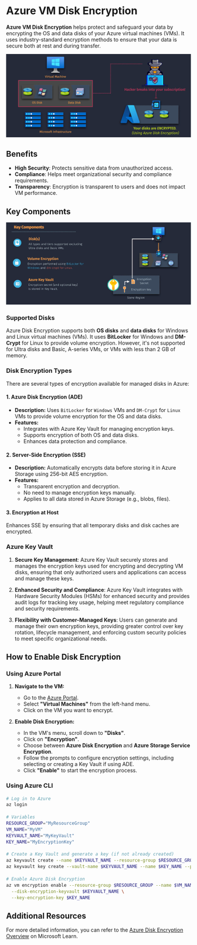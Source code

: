 # Azure VM Disk Encryption

**Azure VM Disk Encryption** helps protect and safeguard your data by encrypting the OS and data disks of your Azure virtual machines (VMs). It uses industry-standard encryption methods to ensure that your data is secure both at rest and during transfer.

![alt text](images/vm-disk-encypt-1.png)

## Benefits

- **High Security**: Protects sensitive data from unauthorized access.
- **Compliance**: Helps meet organizational security and compliance requirements.
- **Transparency**: Encryption is transparent to users and does not impact VM performance.

## Key Components

![alt text](images/vm-disk-encypt-2.png)

### Supported Disks

Azure Disk Encryption supports both **OS disks** and **data disks** for Windows and Linux virtual machines (VMs). It uses **BitLocker** for Windows and **DM-Crypt** for Linux to provide volume encryption. However, it's not supported for Ultra disks and Basic, A-series VMs, or VMs with less than 2 GB of memory.

### Disk Encryption Types

There are several types of encryption available for managed disks in Azure:

#### **1. Azure Disk Encryption (ADE)**

- **Description:** Uses `BitLocker` for `Windows` VMs and `DM-Crypt` for `Linux` VMs to provide volume encryption for the OS and data disks.
- **Features:**
  - Integrates with Azure Key Vault for managing encryption keys.
  - Supports encryption of both OS and data disks.
  - Enhances data protection and compliance.

#### **2. Server-Side Encryption (SSE)**

- **Description:** Automatically encrypts data before storing it in Azure Storage using 256-bit AES encryption.
- **Features:**
  - Transparent encryption and decryption.
  - No need to manage encryption keys manually.
  - Applies to all data stored in Azure Storage (e.g., blobs, files).

#### **3. Encryption at Host**

Enhances SSE by ensuring that all temporary disks and disk caches are encrypted.

### Azure Key Vault

1. **Secure Key Management**: Azure Key Vault securely stores and manages the encryption keys used for encrypting and decrypting VM disks, ensuring that only authorized users and applications can access and manage these keys.

2. **Enhanced Security and Compliance**: Azure Key Vault integrates with Hardware Security Modules (HSMs) for enhanced security and provides audit logs for tracking key usage, helping meet regulatory compliance and security requirements.

3. **Flexibility with Customer-Managed Keys**: Users can generate and manage their own encryption keys, providing greater control over key rotation, lifecycle management, and enforcing custom security policies to meet specific organizational needs.

## How to Enable Disk Encryption

### Using Azure Portal

1. **Navigate to the VM:**

   - Go to the [Azure Portal](https://portal.azure.com/).
   - Select **"Virtual Machines"** from the left-hand menu.
   - Click on the VM you want to encrypt.

2. **Enable Disk Encryption:**
   - In the VM's menu, scroll down to **"Disks"**.
   - Click on **"Encryption"**.
   - Choose between **Azure Disk Encryption** and **Azure Storage Service Encryption**.
   - Follow the prompts to configure encryption settings, including selecting or creating a Key Vault if using ADE.
   - Click **"Enable"** to start the encryption process.

### Using Azure CLI

```bash
# Log in to Azure
az login

# Variables
RESOURCE_GROUP="MyResourceGroup"
VM_NAME="MyVM"
KEYVAULT_NAME="MyKeyVault"
KEY_NAME="MyEncryptionKey"

# Create a Key Vault and generate a key (if not already created)
az keyvault create --name $KEYVAULT_NAME --resource-group $RESOURCE_GROUP --location eastus
az keyvault key create --vault-name $KEYVAULT_NAME --name $KEY_NAME --protection software

# Enable Azure Disk Encryption
az vm encryption enable --resource-group $RESOURCE_GROUP --name $VM_NAME \
  --disk-encryption-keyvault $KEYVAULT_NAME \
  --key-encryption-key $KEY_NAME
```

## Additional Resources

For more detailed information, you can refer to the [Azure Disk Encryption Overview](https://learn.microsoft.com/en-us/azure/virtual-machines/disk-encryption-overview) on Microsoft Learn.
